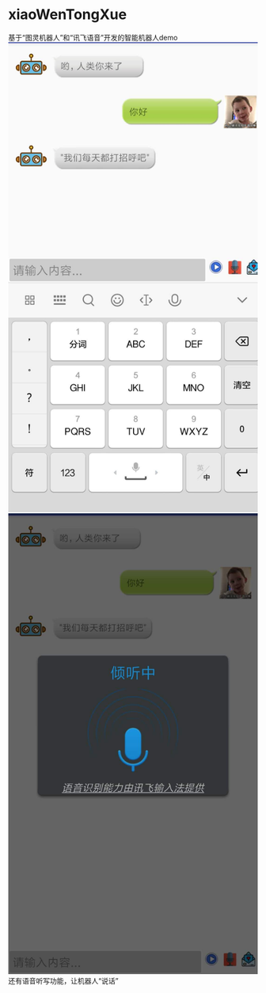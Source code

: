 # xiaoWenTongXue
基于“图灵机器人”和“讯飞语音”开发的智能机器人demo
![智能回复](https://github.com/wenshuojie/xiaoWenTongXue/blob/master/img/xiaowentongxue%20_2.jpg)
![语音合成](https://github.com/wenshuojie/xiaoWenTongXue/blob/master/img/xiaowentongxue_.jpg)
还有语音听写功能，让机器人“说话”
